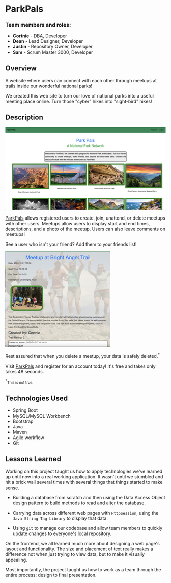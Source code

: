 # ParkPals  


### Team members and roles:
* <strong>Cortnie</strong> - DBA, Developer
* <strong>Dean</strong> - Lead Designer, Developer
* <strong>Justin</strong> - Repository Owner, Developer
* <strong>Sam</strong> - Scrum Master 3000, Developer

## Overview

A website where users can connect with each other through meetups at trails inside our wonderful national parks! 

We created this web site to turn our love of national parks into a useful meeting place online. Turn those "cyber" hikes into "sight-bird" hikes!

## Description

![](parkpals.png)

[ParkPals](http://3.13.216.67:8080/ParkPals) allows registered users to create, join, unattend, or delete meetups with other users. Meetups allow users to display start and end times, descriptions, and a photo of the meetup. Users can also leave comments on meetups! 

See a user who isn't your friend? Add them to your friends list!

![](meetup.png)

Rest assured that when you delete a meetup, your data is safely deleted.<sup>*</sup>

Visit [ParkPals](http://3.13.216.67:8080/ParkPals) and register for an account today! It's free and takes only takes 48 seconds.

<sup>*</sup><span style="font-size: .8em;">This is not true.</span>



## Technologies Used

* Spring Boot
* MySQL/MySQL Workbench
* Bootstrap
* Java
* Maven
* Agile workflow
* Git

## Lessons Learned

Working on this project taught us how to apply technologies we've learned up until now into a real working application. It wasn't until we stumbled and hit a brick wall several times with several things that things started to make sense.

* Building a database from scratch and then using the Data Access Object design pattern to build methods to read and alter the database.

* Carrying data across different web pages with <code>HttpSession</code>, using the <code>Java String Tag Library</code> to display that data.

* Using <code>git</code> to manage our codebase and allow team members to quickly update changes to everyone's local repository.

On the frontend, we all learned much more about designing a web page's layout and functionality. The size and placement of text really makes a difference not when just trying to view data, but to make it visually appealing.

Most importantly, the project taught us how to work as a team through the entire process: design to final presentation.